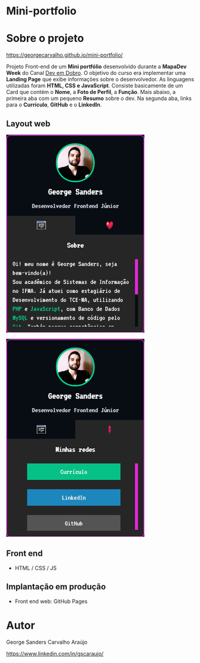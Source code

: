 # Mini-portfolio

# Sobre o projeto

https://georgecarvalho.github.io/mini-portfolio/

Projeto Front-end de um **Mini portfólio** desenvolvido durante a **MapaDev Week** do Canal [Dev em Dobro](https://www.youtube.com/c/devemdobro). O objetivo do curso era implementar uma **Landing Page** que exibe informações sobre o desenvolvedor.
As linguagens utilizadas foram **HTML, CSS e JavaScript**. Consiste basicamente de um Card que contém o **Nome**, a **Foto de Perfil**, a **Função**. Mais abaixo, a primeira aba com um pequeno **Resumo** sobre o dev.
Na segunda aba, links para o **Currículo**, **GitHub** e o **LinkedIn**.

## Layout web
![Web 1](/src/img/web1.png)

![Web 2](/src/img/web2.png)

## Front end
- HTML / CSS / JS

## Implantação em produção
- Front end web: GitHub Pages

# Autor

George Sanders Carvalho Araújo

https://www.linkedin.com/in/gscaraujo/

